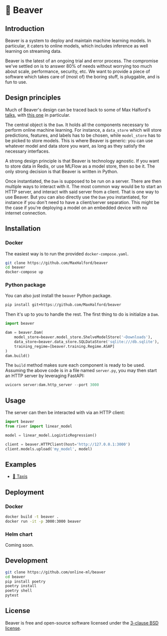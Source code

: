 # 🦫 Beaver

## Introduction

Beaver is a system to deploy and maintain machine learning models. In particular, it caters to online models, which includes inference as well learning on streaming data.

Beaver is the latest of an ongoing trial and error process. The compromise we've settled on is to answer 80% of needs without worrying too much about scale, performance, security, etc. We want to provide a piece of software which takes care of (most of) the boring stuff, is pluggable, and is fun to use.

## Design principles

Much of Beaver's design can be traced back to some of Max Halford's [talks](https://maxhalford.github.io/links/#talks), with [this one](https://www.youtube.com/watch?v=nzFTmJnIakk&list=PLIU25-FciwNaz5PqWPiHmPCMOFYoEsJ8c&index=5) in particular.

The central object is the `Dam`. It holds all the components necessary to perform online machine learning. For instance, a `data_store` which will store predictions, features, and labels has to be chosen, while `model_store` has to be picked to store models. This is where Beaver is generic: you can use whatever model and data store you want, as long as they satisfy the necessary interfaces.

A strong design principle is that Beaver is technology agnostic. If you want to store data in Redis, or use MLFlow as a model store, then so be it. The only strong decision is that Beaver is written in Python.

Once instantiated, the `Dam` is supposed to be run on a server. There are then multiple ways to interact with it. The most common way would be to start an HTTP server, and interact with said server from a client. That is one way to use Beaver. But you can also directly use the `Dam` you instantiated, for instance if you don't need to have a client/server separation. This might be the case if you're deploying a model on an embedded device with no internet connection.

## Installation

### Docker

The easiest way is to run the provided `docker-compose.yaml`.

```sh
git clone https://github.com/MaxHalford/beaver
cd beaver
docker-compose up
```

### Python package

You can also just install the `beaver` Python package.

```sh
pip install git+https://github.com/MaxHalford/beaver
```

Then it's up to you to handle the rest. The first thing to do is initialize a `Dam`.

```py
import beaver

dam = beaver.Dam(
    model_store=beaver.model_store.ShelveModelStore('~Downloads'),
    data_store=beaver.data_store.SQLDataStore('sqlite:///db.sqlite'),
    training_regime=[beaver.training.Regime.ASAP]
)
dam.build()
```

The `build` method makes sure each component is ready to be used. Assuming the above code is in a file named `server.py`, you may then start an HTTP server by leveraging FastAPI:

```py
uvicorn server:dam.http_server --port 3000
```

## Usage

The server can then be interacted with via an HTTP client:

```py
import beaver
from river import linear_model

model = linear_model.LogisticRegression()

client = beaver.HTTPClient(host='http://127.0.0.1:3000')
client.models.upload('my_model', model)
```

## Examples

- [🚕 Taxis](examples/taxis)


## Deployment

### Docker

```sh
docker build -t beaver .
docker run -it -p 3000:3000 beaver
```

### Helm chart

Coming soon.

## Development

```sh
git clone https://github.com/online-ml/beaver
cd beaver
pip install poetry
poetry install
poetry shell
pytest
```

## License

Beaver is free and open-source software licensed under the [3-clause BSD license](LICENSE).
